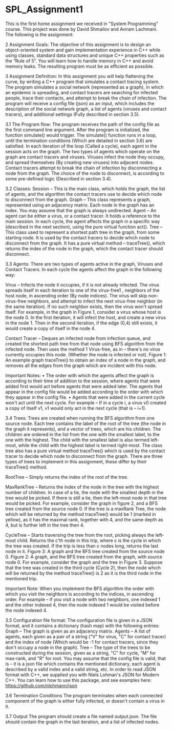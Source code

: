 # SPL_Assignment1
This is the first home assignment we received in "System Programming" course.
This project was done by David Shmailov and Aviram Lachmani.
The following is the assignment:


2 Assignment Goals:
The objective of this assignment is to design an object-oriented system and gain
implementation experience in C++ while using classes, standard data structures and unique
C++ properties such as the “Rule of 5”. You will learn how to handle memory in C++ and avoid
memory leaks. The resulting program must be as efficient as possible.

3 Assignment Definition:
In this assignment you will help flattening the curve, by writing a C++ program that simulates a
contact tracing system. The program simulates a social network (represented as a graph), in
which an epidemic is spreading, and contact tracers are searching for infected people, trace
their contacts, and attempt to break the chain of infection.
The program will receive a config file (json) as an input, which includes the description of the
social network graph, a list of agents (viruses and contact tracers), and additional settings
(Fully described in section 3.5).

3.1 The Program flow:
The program receives the path of the config file as the first command line argument. After the
program is initialized, the function simulate() would trigger. The simulate() function runs in a
loop, until the termination conditions (Which are detailed in section 3.6) are satisfied.
In each iteration of the loop (Called a cycle), each agent in the session acts on the graph. The
two types of agents which operate on the graph are contact tracers and viruses. Viruses infect
the node they occupy, and spread themselves (By creating new viruses) into adjacent nodes.
Contact tracers attempt to break the chain of infection by disconnecting a node from the graph.
The choice of the node to disconnect, is according to some pre-defined logic (Described in
section 3.4).

3.2 Classes:
Session – This is the main class, which holds the graph, the list of agents, and the algorithm
the contact tracers use to decide which node to disconnect from the graph.
Graph – This class represents a graph, represented
using an adjacency matrix. Each node in the graph
has an index. You may assume that the graph is
always undirected.
Agent – An agent can be either a virus, or a contact
tracer. It holds a reference to the main session. In each cycle, the agent affects the graph in a
specific way (described in the next section), using the pure virtual function act().
Tree – This class used to represent a shortest path tree in the graph, from some starting node.
It is used by the contact tracers to decide which node to disconnect from the graph. It has a
pure virtual method – traceTree(), which returns the index of the node in the graph, which the
contact tracer should disconnect.

3.3 Agents:
There are two types of agents active in the graph, Viruses and Contact Tracers. In each cycle
the agents affect the graph in the following way:

Virus – Infects the node it occupies, if it is not already infected. The virus spreads itself in each
iteration to one of the virus-free1
, neighbors of the host node, in ascending order (By node
indices). The virus will skip non-virus-free neighbors, and attempt to infect the next virus-free
neighbor (in the same iteration). If no such neighbor exists, then the virus won't spread itself.
For example, in the graph in Figure 1, consider a virus whose host is the node 0. In the first
iteration, it will infect the host, and create a new virus in the node 1. Then in the second
iteration, if the edge (0,4) still exists, it would create a copy of itself in the node 4.

Contact Tracer – Deques an infected node from infection queue, and created the shortest
path tree from that node using BFS algorithm from the infected node. Then uses the method
1 Virus-free, as in – there's no virus currently occupies this node. (Whether the node is infected or not).
Figure 1: An example graph
traceTree() to obtain an index of a node in the graph, and removes all the edges from the
graph which are incident with this node.

Important Notes:
• The order with which the agents affect the graph is according to their time of addition to
the session, where agents that were added first would act before agents that were
added later. The agents that appear in the config file would be added according to the
order with which they appear in the config file.
• Agents that were added in the current cycle won't act until the next cycle. For example –
If in a cycle i, a virus v0 created a copy of itself v1, v1 would only act in the next cycle
(that is – i+1).

3.4 Trees:
Trees are created when running the BFS algorithm from one source node. Each tree contains
the label of the root of the tree (the node in the graph it represents), and a vector of trees,
which are his children. The children are ordered in the list from the one with the smallest label,
to the one with the highest. The child with the smallest label is also termed left-most, while the
child with the highest label is termed right-most.
The class tree also has a pure virtual method traceTree() which is used by the contact tracer to
decide which node to disconnect from the graph.
There are three types of trees to implement in this assignment, these differ by their traceTree()
method.

RootTree – Simply returns the index of the root of the tree.

MaxRankTree – Returns the index of the node in the tree with the highest number of children.
In case of a tie, the node with the smallest depth in the tree would be picked. If there is still a
tie, then the left-most node in that tree would be picked.
For example, consider the graph in figure 2, and a BFS tree created from the source node 0. If
the tree is a maxRank Tree, the node which will be returned by the method traceTree() would
be 1 (marked in yellow), as it has the maximal rank, together with 4, and the same depth as 4,
but is further left in the tree then 4.

CycleTree – Starts traversing the tree from the root, picking always the left-most child. Returns
the c'th node in this trip, where c is the cycle in which the tree was created. If the trip is less
than c nodes long, returns the last node in it.
Figure 3: A graph and the BFS tree created from the source node 0.
Figure 2: A graph, and the BFS tree created from the graph, with source node 0.
For example, consider the graph and the tree in Figure 3. Suppose that the tree was created
in the third cycle (Cycle 2), then the node which will be returned by the method traceTree() is 2
as it is the third node in the mentioned trip.

Important Note:
When you implement the BFS algorithm the order with which you visit the neighbors is
according to the indices, in ascending order. For example – if you visit a node with two
neighbors, one indexed 1 and the other indexed 4, then the node indexed 1 would be visited
before the node indexed 4.

3.5 Configuration file format:
The configuration file is given in a JSON format, and it contains a dictionary (hash map) with
the following entries:
Graph – The graph is given as an adjacency matrix.
Agents – A list of agents, each given as a pair of a string ("V" for virus, "C" for contact tracer)
and the index of node (Which would be -1 for contact tracers, since they don't occupy a node
in the graph).
Tree – The type of the trees to be constructed during the session, given as a string, "C" for
cycle, "M" for max-rank, and "R" for root.
You may assume that the config file is valid, that is – it is a json file which contains the
mentioned dictionary, each agent is described by a valid index and a valid string, etc.
In order to read JSON format with C++, we supplied you with Niels Lohman's JSON for
Modern C++. You can learn how to use this package, and see examples here:
https://github.com/nlohmann/json

3.6 Termination Conditions
The program terminates when each connected component of the graph is either fully infected,
or doesn't contain a virus in it.

3.7 Output
The program should create a file named output.json. The file should contain the graph in the
last iteration, and a list of infected nodes.
